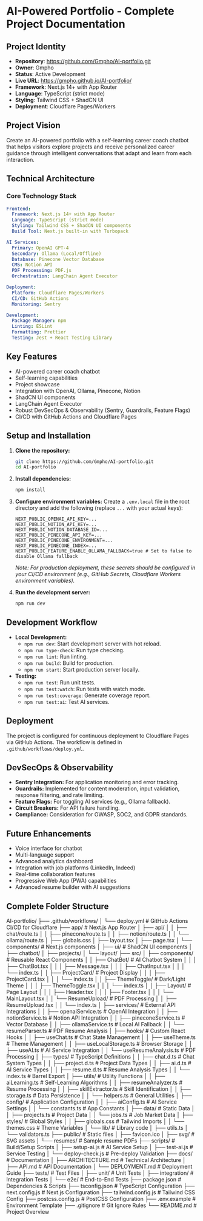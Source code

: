 # AI-Powered Portfolio - Complete Project Documentation

## Project Identity
- **Repository**: https://github.com/Gmpho/AI-portfolio.git
- **Owner**: Gmpho
- **Status**: Active Development
- **Live URL**: https://gmpho.github.io/AI-portfolio/
- **Framework**: Next.js 14+ with App Router
- **Language**: TypeScript (strict mode)
- **Styling**: Tailwind CSS + ShadCN UI
- **Deployment**: Cloudflare Pages/Workers

## Project Vision
Create an AI-powered portfolio with a self-learning career coach chatbot that helps visitors explore projects and receive personalized career guidance through intelligent conversations that adapt and learn from each interaction.

## Technical Architecture
### Core Technology Stack
```yaml
Frontend:
  Framework: Next.js 14+ with App Router
  Language: TypeScript (strict mode)
  Styling: Tailwind CSS + ShadCN UI components
  Build Tool: Next.js built-in with Turbopack

AI Services:
  Primary: OpenAI GPT-4
  Secondary: Ollama (Local/Offline)
  Database: Pinecone Vector Database
  CMS: Notion API
  PDF Processing: PDF.js
  Orchestration: LangChain Agent Executor

Deployment:
  Platform: Cloudflare Pages/Workers
  CI/CD: GitHub Actions
  Monitoring: Sentry

Development:
  Package Manager: npm
  Linting: ESLint
  Formatting: Prettier
  Testing: Jest + React Testing Library
```

## Key Features
- AI-powered career coach chatbot
- Self-learning capabilities
- Project showcase
- Integration with OpenAI, Ollama, Pinecone, Notion
- ShadCN UI components
- LangChain Agent Executor
- Robust DevSecOps & Observability (Sentry, Guardrails, Feature Flags)
- CI/CD with GitHub Actions and Cloudflare Pages

## Setup and Installation
1.  **Clone the repository:**
    ```bash
    git clone https://github.com/Gmpho/AI-portfolio.git
    cd AI-portfolio
    ```
2.  **Install dependencies:**
    ```bash
    npm install
    ```
3.  **Configure environment variables:**
    Create a `.env.local` file in the root directory and add the following (replace `...` with your actual keys):
    ```
    NEXT_PUBLIC_OPENAI_API_KEY=...
    NEXT_PUBLIC_NOTION_API_KEY=...
    NEXT_PUBLIC_NOTION_DATABASE_ID=...
    NEXT_PUBLIC_PINECONE_API_KEY=...
    NEXT_PUBLIC_PINECONE_ENVIRONMENT=...
    NEXT_PUBLIC_PINECONE_INDEX=...
    NEXT_PUBLIC_FEATURE_ENABLE_OLLAMA_FALLBACK=true # Set to false to disable Ollama fallback
    ```
    *Note: For production deployment, these secrets should be configured in your CI/CD environment (e.g., GitHub Secrets, Cloudflare Workers environment variables).* 

4.  **Run the development server:**
    ```bash
    npm run dev
    ```

## Development Workflow
-   **Local Development:**
    -   `npm run dev`: Start development server with hot reload.
    -   `npm run type-check`: Run type checking.
    -   `npm run lint`: Run linting.
    -   `npm run build`: Build for production.
    -   `npm run start`: Start production server locally.
-   **Testing:**
    -   `npm run test`: Run unit tests.
    -   `npm run test:watch`: Run tests with watch mode.
    -   `npm run test:coverage`: Generate coverage report.
    -   `npm run test:ai`: Test AI services.

## Deployment
The project is configured for continuous deployment to Cloudflare Pages via GitHub Actions.
The workflow is defined in `.github/workflows/deploy.yml`.

## DevSecOps & Observability
-   **Sentry Integration:** For application monitoring and error tracking.
-   **Guardrails:** Implemented for content moderation, input validation, response filtering, and rate limiting.
-   **Feature Flags:** For toggling AI services (e.g., Ollama fallback).
-   **Circuit Breakers:** For API failure handling.
-   **Compliance:** Consideration for OWASP, SOC2, and GDPR standards.

## Future Enhancements
- Voice interface for chatbot
- Multi-language support
- Advanced analytics dashboard
- Integration with job platforms (LinkedIn, Indeed)
- Real-time collaboration features
- Progressive Web App (PWA) capabilities
- Advanced resume builder with AI suggestions

## Complete Folder Structure
AI-portfolio/
├── .github/workflows/
│   └── deploy.yml                 # GitHub Actions CI/CD for Cloudflare
├── app/                          # Next.js App Router
│   ├── api/
│   │   ├── chat/route.ts
│   │   ├── pinecone/route.ts
│   │   ├── notion/route.ts
│   │   └── ollama/route.ts
│   ├── globals.css
│   ├── layout.tsx
│   ├── page.tsx
│   └── components/               # Next.js components
│       ├── ui/                  # ShadCN UI components
│       ├── chatbot/
│       ├── projects/
│       └── layout/
├── src/
│   ├── components/               # Reusable React Components
│   │   ├── ChatBot/              # AI Chatbot System
│   │   │   ├── ChatBot.tsx
│   │   │   ├── Message.tsx
│   │   │   ├── ChatInput.tsx
│   │   │   └── index.ts
│   │   ├── ProjectCard/          # Project Display
│   │   │   ├── ProjectCard.tsx
│   │   │   └── index.ts
│   │   ├── ThemeToggle/          # Dark/Light Theme
│   │   │   ├── ThemeToggle.tsx
│   │   │   └── index.ts
│   │   ├── Layout/               # Page Layout
│   │   │   ├── Header.tsx
│   │   │   ├── Footer.tsx
│   │   │   └── MainLayout.tsx
│   │   └── ResumeUpload/         # PDF Processing
│   │       ├── ResumeUpload.tsx
│   │       └── index.ts
│   ├── services/                 # External API Integrations
│   │   ├── openaiService.ts      # OpenAI Integration
│   │   ├── notionService.ts      # Notion API Integration
│   │   ├── pineconeService.ts    # Vector Database
│   │   ├── ollamaService.ts      # Local AI Fallback
│   │   └── resumeParser.ts       # PDF Resume Analysis
│   ├── hooks/                    # Custom React Hooks
│   │   ├── useChat.ts           # Chat State Management
│   │   ├── useTheme.ts          # Theme Management
│   │   ├── useLocalStorage.ts   # Browser Storage
│   │   ├── useAI.ts             # AI Service Integration
│   │   └── useResumeAnalysis.ts # PDF Processing
│   ├── types/                   # TypeScript Definitions
│   │   ├── chat.d.ts            # Chat System Types
│   │   ├── project.d.ts         # Project Data Types
│   │   ├── ai.d.ts              # AI Service Types
│   │   ├── resume.d.ts          # Resume Analysis Types
│   │   └── index.ts             # Barrel Export
│   ├── utils/                   # Utility Functions
│   │   ├── aiLearning.ts        # Self-Learning Algorithms
│   │   ├── resumeAnalyzer.ts    # Resume Processing
│   │   ├── skillExtractor.ts    # Skill Identification
│   │   ├── storage.ts           # Data Persistence
│   │   └── helpers.ts           # General Utilities
│   ├── config/                  # Application Configuration
│   │   ├── aiConfig.ts          # AI Service Settings
│   │   └── constants.ts         # App Constants
│   ├── data/                    # Static Data
│   │   ├── projects.ts          # Project Data
│   │   └── jobs.ts              # Job Market Data
│   ├── styles/                  # Global Styles
│   │   ├── globals.css          # Tailwind Imports
│   │   └── themes.css           # Theme Variables
│   └── lib/                     # Library code
│       ├── utils.ts
│       └── validators.ts
├── public/                      # Static files
│   ├── favicon.ico
│   ├── svg/                     # SVG assets
│   └── resumes/                 # Sample resume PDFs
├── scripts/                     # Build/Setup Scripts
│   ├── setup-ai.js              # AI Service Setup
│   ├── test-ai.js               # Service Testing
│   └── deploy-check.js          # Pre-deploy Validation
├── docs/                        # Documentation
│   ├── ARCHITECTURE.md          # Technical Architecture
│   ├── API.md                   # API Documentation
│   └── DEPLOYMENT.md            # Deployment Guide
├── tests/                       # Test Files
│   ├── unit/                    # Unit Tests
│   ├── integration/             # Integration Tests
│   └── e2e/                     # End-to-End Tests
├── package.json                 # Dependencies & Scripts
├── tsconfig.json               # TypeScript Configuration
├── next.config.js              # Next.js Configuration
├── tailwind.config.js          # Tailwind CSS Config
├── postcss.config.js           # PostCSS Configuration
├── .env.example                # Environment Template
├── .gitignore                  # Git Ignore Rules
└── README.md                   # Project Overview